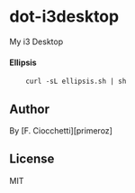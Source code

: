 # dot-i3desktop
My i3 Desktop

#### Ellipsis
``` shell
    curl -sL ellipsis.sh | sh
```

## Author
By [F. Ciocchetti][primeroz]

## License
MIT

[Ellipsis]:             https://github.com/ellipsis/ellipsis
